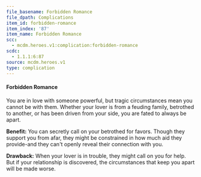 ```yaml
---
file_basename: Forbidden Romance
file_dpath: Complications
item_id: forbidden-romance
item_index: '87'
item_name: Forbidden Romance
scc:
  - mcdm.heroes.v1:complication:forbidden-romance
scdc:
  - 1.1.1:6:87
source: mcdm.heroes.v1
type: complication
---
```


#### Forbidden Romance

You are in love with someone powerful, but tragic circumstances mean you cannot be with them. Whether your lover is from a feuding family, betrothed to another, or has been driven from your side, you are fated to always be apart.

**Benefit:** You can secretly call on your betrothed for favors. Though they support you from afar, they might be constrained in how much aid they provide-and they can't openly reveal their connection with you.

**Drawback:** When your lover is in trouble, they might call on you for help. But if your relationship is discovered, the circumstances that keep you apart will be made worse.
